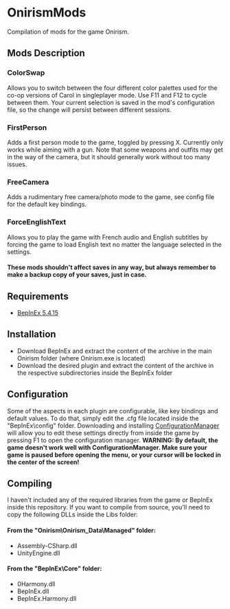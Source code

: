 # OnirismMods
Compilation of mods for the game Onirism.

## Mods Description
### ColorSwap
Allows you to switch between the four different color palettes used for the co-op versions of Carol in singleplayer mode. Use F11 and F12 to cycle between them. Your current selection is saved in the mod's configuration file, so the change will persist between different sessions.
### FirstPerson
Adds a first person mode to the game, toggled by pressing X. Currently only works while aiming with a gun. Note that some weapons and outfits may get in the way of the camera, but it should generally work without too many issues.
### FreeCamera
Adds a rudimentary free camera/photo mode to the game, see config file for the default key bindings.
### ForceEnglishText
Allows you to play the game with French audio and English subtitles by forcing the game to load English text no matter the language selected in the settings.

#### These mods shouldn't affect saves in any way, but always remember to make a backup copy of your saves, just in case.

## Requirements
* [BepInEx 5.4.15][1]

## Installation
* Download BepInEx and extract the content of the archive in the main Onirism folder (where Onirism.exe is located)
* Download the desired plugin and extract the content of the archive in the respective subdirectories inside the BepInEx folder

## Configuration
Some of the aspects in each plugin are configurable, like key bindings and default values. To do that, simply edit the .cfg file located inside the "BepInEx\config" folder.
Downloading and installing [ConfigurationManager][2] will allow you to edit these settings directly from inside the game by pressing F1 to open the configuration manager. **WARNING: By default, the game doesn't work well with ConfigurationManager. Make sure your game is paused before opening the menu, or your cursor will be locked in the center of the screen!**

## Compiling
I haven't included any of the required libraries from the game or BepInEx inside this repository. If you want to compile from source, you'll need to copy the following DLLs inside the Libs folder:
#### From the "Onirism\Onirism_Data\Managed" folder:
* Assembly-CSharp.dll
* UnityEngine.dll
#### From the "BepInEx\Core" folder:
* 0Harmony.dll
* BepInEx.dll
* BepInEx.Harmony.dll


[1]: https://github.com/BepInEx/BepInEx/releases/tag/v5.4.15
[2]: https://github.com/BepInEx/BepInEx.ConfigurationManager
